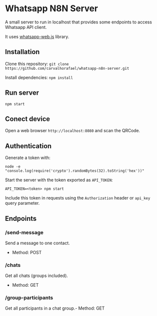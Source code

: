 # Whatsapp N8N Server
A small server to run in localhost that provides some endpoints to access Whatsapp API client.

It uses [whatsapp-web.js](https://github.com/pedroslopez/whatsapp-web.js) library.

## Installation

Clone this repository: `git clone https://github.com/carvalhorafael/whatsapp-n8n-server.git`

Install dependencies: `npm install` 


## Run server

`npm start`


## Conect device

Open a web browser `http://localhost:8080` and scan the QRCode.

## Authentication

Generate a token with:

```
node -e "console.log(require('crypto').randomBytes(32).toString('hex'))"
```

Start the server with the token exported as `API_TOKEN`:

```
API_TOKEN=<token> npm start
```

Include this token in requests using the `Authorization` header or `api_key` query parameter.

## Endpoints

### /send-message

Send a message to one contact.

- Method: POST

### /chats

Get all chats (groups included).

- Method: GET

### /group-participants

Get all participants in a chat group.- Method: GET
